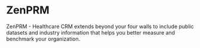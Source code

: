 # ZenPRM
ZenPRM - Healthcare CRM extends beyond your four walls to include public datasets and industry information that helps you better measure and benchmark your organization.

